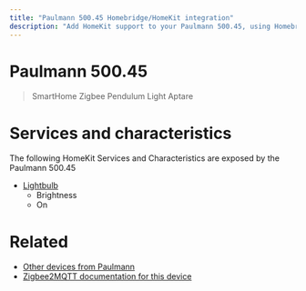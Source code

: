 ```yaml
---
title: "Paulmann 500.45 Homebridge/HomeKit integration"
description: "Add HomeKit support to your Paulmann 500.45, using Homebridge, Zigbee2MQTT and homebridge-z2m."
---
```

<!---
This file has been GENERATED using src/docgen/docgen.ts
DO NOT EDIT THIS FILE MANUALLY!
-->
# Paulmann 500.45
> SmartHome Zigbee Pendulum Light Aptare


# Services and characteristics
The following HomeKit Services and Characteristics are exposed by
the Paulmann 500.45

* [Lightbulb](../../light.md)
  * Brightness
  * On


# Related
* [Other devices from Paulmann](../index.md#paulmann)
* [Zigbee2MQTT documentation for this device](https://www.zigbee2mqtt.io/devices/500.45.html)